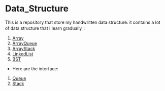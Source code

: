 # Data_Structure
This is a repository that store my handwritten data structure.
it contains a lot of data structure that I learn gradually：
1. [Array](file:///src/Array.java)
2. [ArrayQueue](file:///src/ArrayQueue)
3. [ArrayStack](file:///src/ArrayStack)
4. [LinkedList](file:///d:/Data_Structure/src/LinkedList.java)
5. [BST](file:///d:/Data_Structure/src/BST.java)

* Here are the interface:
1. [Queue](file:///d:/Data_Structure/src/Queue)
2. [Stack](file:///d:/Data_Structure/src/Stack)
